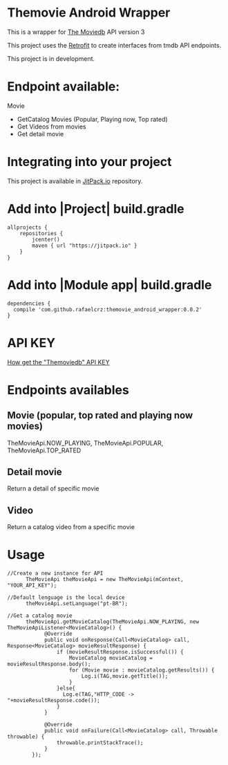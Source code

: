 # Themovie Android Wrapper

This is a wrapper for <a href="https://www.themoviedb.org/documentation/api">The Moviedb</a> API version 3

This project uses the <a href="http://square.github.io/retrofit/Retrofit">Retrofit</a> to create interfaces from tmdb API endpoints.

This project is in development.

# Endpoint available:
Movie
- GetCatalog Movies (Popular, Playing now, Top rated)
- Get Videos from movies
- Get detail movie 

# Integrating into your project

This project is available in <a href="https://jitpack.io/">JitPack.io</a> repository.

# Add into |Project| build.gradle 
```
allprojects {
    repositories {
        jcenter()
        maven { url "https://jitpack.io" }
    }
}
```
# Add into |Module app| build.gradle 
```
dependencies {
  compile 'com.github.rafaelcrz:themovie_android_wrapper:0.0.2'
}
```
# API KEY
<a href="https://developers.themoviedb.org/3/getting-started">How get the "Themoviedb" API KEY</a>

# Endpoints availables

## Movie (popular, top rated and playing now movies)
TheMovieApi.NOW_PLAYING, TheMovieApi.POPULAR, TheMovieApi.TOP_RATED
## Detail movie
Return a detail of specific movie
## Video
Return a catalog video from a specific movie

# Usage

```
//Create a new instance for API
      TheMovieApi theMovieApi = new TheMovieApi(mContext, "YOUR_API_KEY");
      
//Default lenguage is the local device
      theMovieApi.setLanguage("pt-BR");

//Get a catalog movie
      theMovieApi.getMovieCatalog(TheMovieApi.NOW_PLAYING, new TheMovieApiListener<MovieCatalog>() {
            @Override
            public void onResponse(Call<MovieCatalog> call, Response<MovieCatalog> movieResultResponse) {
                if (movieResultResponse.isSuccessful()) {
                    MovieCatalog movieCatalog = movieResultResponse.body();
                    for (Movie movie : movieCatalog.getResults()) {
                        Log.i(TAG,movie.getTitle());
                    }
                }else{
                  Log.e(TAG,"HTTP_CODE -> "+movieResultResponse.code());
                }
            }

            @Override
            public void onFailure(Call<MovieCatalog> call, Throwable throwable) {
                throwable.printStackTrace();
            }
        });
```



